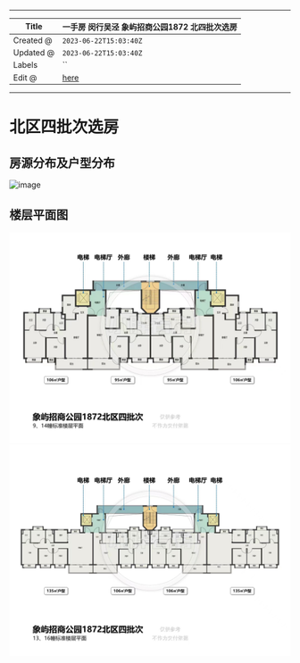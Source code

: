 -----

| Title     | 一手房 闵行吴泾 象屿招商公园1872 北四批次选房                      |
| --------- | ----------------------------------------------- |
| Created @ | `2023-06-22T15:03:40Z`                          |
| Updated @ | `2023-06-22T15:03:40Z`                          |
| Labels    | \`\`                                            |
| Edit @    | [here](https://github.com/junxnone/F/issues/87) |

-----

# 北区四批次选房

## 房源分布及户型分布

![image](media/cd3a25305f93c444434920aedd3d7fc8472eb5b8.png)

## 楼层平面图

![image](media/2665abe6a84536bb218987dcf4364999e130fb54.png)
![image](media/c6faa01086866944ced3c93c0da89dbc1f02d3fe.png)
